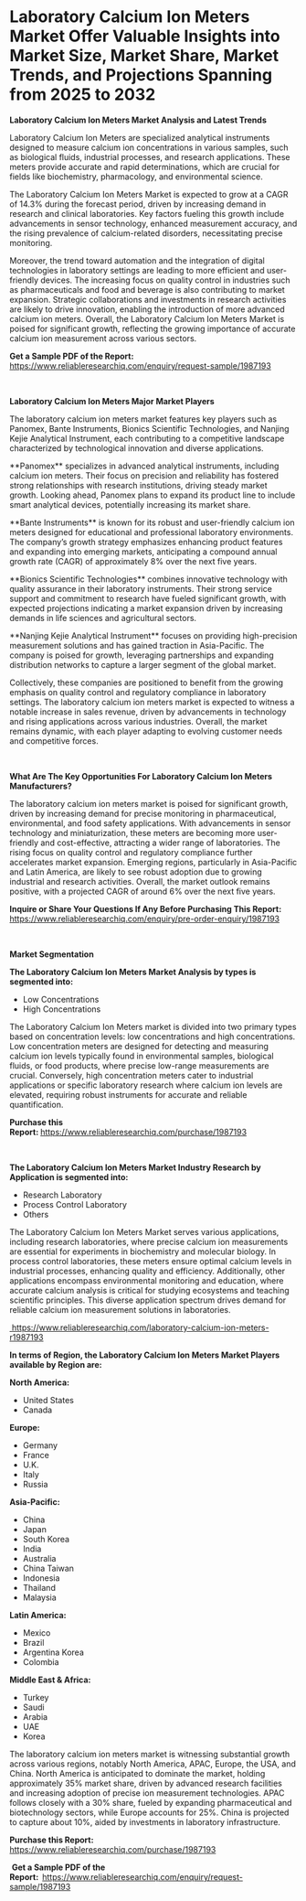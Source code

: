 <p><h1>Laboratory Calcium Ion Meters Market Offer Valuable Insights into Market Size, Market Share, Market Trends, and Projections Spanning from 2025 to 2032</h1></p><p><strong>Laboratory Calcium Ion Meters Market Analysis and Latest Trends</strong></p>
<p><p>Laboratory Calcium Ion Meters are specialized analytical instruments designed to measure calcium ion concentrations in various samples, such as biological fluids, industrial processes, and research applications. These meters provide accurate and rapid determinations, which are crucial for fields like biochemistry, pharmacology, and environmental science.</p><p>The Laboratory Calcium Ion Meters Market is expected to grow at a CAGR of 14.3% during the forecast period, driven by increasing demand in research and clinical laboratories. Key factors fueling this growth include advancements in sensor technology, enhanced measurement accuracy, and the rising prevalence of calcium-related disorders, necessitating precise monitoring.</p><p>Moreover, the trend toward automation and the integration of digital technologies in laboratory settings are leading to more efficient and user-friendly devices. The increasing focus on quality control in industries such as pharmaceuticals and food and beverage is also contributing to market expansion. Strategic collaborations and investments in research activities are likely to drive innovation, enabling the introduction of more advanced calcium ion meters. Overall, the Laboratory Calcium Ion Meters Market is poised for significant growth, reflecting the growing importance of accurate calcium ion measurement across various sectors.</p></p>
<p><strong>Get a Sample PDF of the Report:&nbsp;</strong> <a href="https://www.reliableresearchiq.com/enquiry/request-sample/1987193?utm_campaign=114&utm_medium=2&utm_source=Github&utm_content=ia&utm_term=12042025&utm_id=laboratory-calcium-ion-meters">https://www.reliableresearchiq.com/enquiry/request-sample/1987193</a></p>
<p>&nbsp;</p>
<p><strong>Laboratory Calcium Ion Meters Major Market Players</strong></p>
<p><p>The laboratory calcium ion meters market features key players such as Panomex, Bante Instruments, Bionics Scientific Technologies, and Nanjing Kejie Analytical Instrument, each contributing to a competitive landscape characterized by technological innovation and diverse applications.</p><p>**Panomex** specializes in advanced analytical instruments, including calcium ion meters. Their focus on precision and reliability has fostered strong relationships with research institutions, driving steady market growth. Looking ahead, Panomex plans to expand its product line to include smart analytical devices, potentially increasing its market share.</p><p>**Bante Instruments** is known for its robust and user-friendly calcium ion meters designed for educational and professional laboratory environments. The company’s growth strategy emphasizes enhancing product features and expanding into emerging markets, anticipating a compound annual growth rate (CAGR) of approximately 8% over the next five years.</p><p>**Bionics Scientific Technologies** combines innovative technology with quality assurance in their laboratory instruments. Their strong service support and commitment to research have fueled significant growth, with expected projections indicating a market expansion driven by increasing demands in life sciences and agricultural sectors.</p><p>**Nanjing Kejie Analytical Instrument** focuses on providing high-precision measurement solutions and has gained traction in Asia-Pacific. The company is poised for growth, leveraging partnerships and expanding distribution networks to capture a larger segment of the global market.</p><p>Collectively, these companies are positioned to benefit from the growing emphasis on quality control and regulatory compliance in laboratory settings. The laboratory calcium ion meters market is expected to witness a notable increase in sales revenue, driven by advancements in technology and rising applications across various industries. Overall, the market remains dynamic, with each player adapting to evolving customer needs and competitive forces.</p></p>
<p>&nbsp;</p>
<p><strong>What Are The Key Opportunities For Laboratory Calcium Ion Meters Manufacturers?</strong></p>
<p><p>The laboratory calcium ion meters market is poised for significant growth, driven by increasing demand for precise monitoring in pharmaceutical, environmental, and food safety applications. With advancements in sensor technology and miniaturization, these meters are becoming more user-friendly and cost-effective, attracting a wider range of laboratories. The rising focus on quality control and regulatory compliance further accelerates market expansion. Emerging regions, particularly in Asia-Pacific and Latin America, are likely to see robust adoption due to growing industrial and research activities. Overall, the market outlook remains positive, with a projected CAGR of around 6% over the next five years.</p></p>
<p><strong>Inquire or Share Your Questions If Any Before Purchasing This Report:</strong> <a href="https://www.reliableresearchiq.com/enquiry/pre-order-enquiry/1987193?utm_campaign=114&utm_medium=2&utm_source=Github&utm_content=ia&utm_term=12042025&utm_id=laboratory-calcium-ion-meters">https://www.reliableresearchiq.com/enquiry/pre-order-enquiry/1987193</a></p>
<p>&nbsp;</p>
<p><strong>Market Segmentation</strong></p>
<p><strong>The Laboratory Calcium Ion Meters Market Analysis by types is segmented into:</strong></p>
<p><ul><li>Low Concentrations</li><li>High Concentrations</li></ul></p>
<p><p>The Laboratory Calcium Ion Meters market is divided into two primary types based on concentration levels: low concentrations and high concentrations. Low concentration meters are designed for detecting and measuring calcium ion levels typically found in environmental samples, biological fluids, or food products, where precise low-range measurements are crucial. Conversely, high concentration meters cater to industrial applications or specific laboratory research where calcium ion levels are elevated, requiring robust instruments for accurate and reliable quantification.</p></p>
<p><strong>Purchase this Report:&nbsp;</strong><a href="https://www.reliableresearchiq.com/purchase/1987193?utm_campaign=114&utm_medium=2&utm_source=Github&utm_content=ia&utm_term=12042025&utm_id=laboratory-calcium-ion-meters">https://www.reliableresearchiq.com/purchase/1987193</a></p>
<p>&nbsp;</p>
<p><strong>The Laboratory Calcium Ion Meters Market Industry Research by Application is segmented into:</strong></p>
<p><ul><li>Research Laboratory</li><li>Process Control Laboratory</li><li>Others</li></ul></p>
<p><p>The Laboratory Calcium Ion Meters Market serves various applications, including research laboratories, where precise calcium ion measurements are essential for experiments in biochemistry and molecular biology. In process control laboratories, these meters ensure optimal calcium levels in industrial processes, enhancing quality and efficiency. Additionally, other applications encompass environmental monitoring and education, where accurate calcium analysis is critical for studying ecosystems and teaching scientific principles. This diverse application spectrum drives demand for reliable calcium ion measurement solutions in laboratories.</p></p>
<p><a href="https://www.reliableresearchiq.com/laboratory-calcium-ion-meters-r1987193?utm_campaign=114&utm_medium=2&utm_source=Github&utm_content=ia&utm_term=12042025&utm_id=laboratory-calcium-ion-meters">&nbsp;https://www.reliableresearchiq.com/laboratory-calcium-ion-meters-r1987193</a></p>
<p><strong>In terms of Region, the Laboratory Calcium Ion Meters Market Players available by Region are:</strong></p>
<p>
    <p> <strong> North America: </strong>
        <ul>
            <li>United States</li>
            <li>Canada</li>
        </ul>
        </p> 
    <p> <strong> Europe: </strong>
        <ul>
            <li>Germany</li>
            <li>France</li>
            <li>U.K.</li>
            <li>Italy</li>
            <li>Russia</li>
        </ul>
        </p> 
    <p> <strong> Asia-Pacific: </strong>
        <ul>
            <li>China</li>
            <li>Japan</li>
            <li>South Korea</li>
            <li>India</li>
            <li>Australia</li>
            <li>China Taiwan</li>
            <li>Indonesia</li>
            <li>Thailand</li>
            <li>Malaysia</li>
        </ul>
        </p> 
    <p> <strong> Latin America: </strong>
        <ul>
            <li>Mexico</li>
            <li>Brazil</li>
            <li>Argentina Korea</li>
            <li>Colombia</li>
        </ul>
        </p> 
    <p> <strong> Middle East & Africa: </strong>
        <ul>
            <li>Turkey</li>
            <li>Saudi</li>
            <li>Arabia</li>
            <li>UAE</li>
            <li>Korea</li>
        </ul>
    </p>
    </p>
<p><p>The laboratory calcium ion meters market is witnessing substantial growth across various regions, notably North America, APAC, Europe, the USA, and China. North America is anticipated to dominate the market, holding approximately 35% market share, driven by advanced research facilities and increasing adoption of precise ion measurement technologies. APAC follows closely with a 30% share, fueled by expanding pharmaceutical and biotechnology sectors, while Europe accounts for 25%. China is projected to capture about 10%, aided by investments in laboratory infrastructure.</p></p>
<p><strong>Purchase this Report: </strong><a href="https://www.reliableresearchiq.com/purchase/1987193?utm_campaign=114&utm_medium=2&utm_source=Github&utm_content=ia&utm_term=12042025&utm_id=laboratory-calcium-ion-meters">https://www.reliableresearchiq.com/purchase/1987193</a></p>
<p>&nbsp;<strong>Get a Sample PDF of the Report:&nbsp;&nbsp;</strong><a href="https://www.reliableresearchiq.com/enquiry/request-sample/1987193?utm_campaign=114&utm_medium=2&utm_source=Github&utm_content=ia&utm_term=12042025&utm_id=laboratory-calcium-ion-meters">https://www.reliableresearchiq.com/enquiry/request-sample/1987193</a></p>
<p><strong></strong></p>
<p><p></p><p></p><p></p></p>